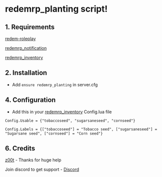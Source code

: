 # redemrp_planting script!

## 1. Requirements

[redem-roleplay](https://github.com/RedEM-RP/redem_roleplay/)

[redemrp_notification](https://github.com/Ktos93/redemrp_notification/)

[redemrp_inventory](https://github.com/RedEM-RP/redemrp_inventory)

## 2. Installation
- Add ```ensure redemrp_planting``` in server.cfg

## 4. Configuration
- Add this in your [redemrp_inventory](https://github.com/RedEM-RP/redemrp_inventory) Config.lua file
```
Config.Usable = {"tobaccoseed", "sugarsaneseed", "cornseed"}

Config.Labels = {["tobaccoseed"] = "Tobacco seed", ["sugarsaneseed"] = "Sugarsane seed", ["cornseed"] = "Corn seed"}
```

## 6. Credits

[z00t](https://github.com/z00t) - Thanks for huge help

Join discord to get support - [Discord](https://discord.gg/FKH4uwb)